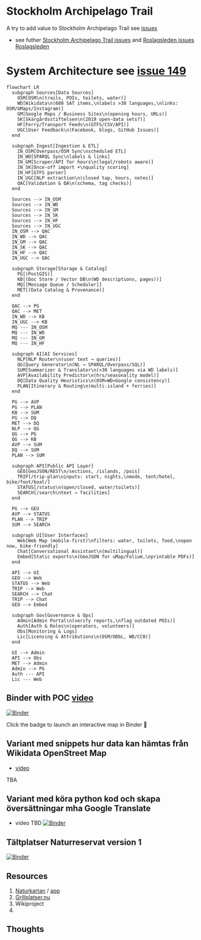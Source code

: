 # Stockholm Archipelago Trail
A try to add value to Stockholm Archipelago Trail see [issues](https://github.com/salgo60/Stockholm_Archipelago_Trail/issues?q=is%3Aissue)
* see futher [Stockholm Archipelago Trail issues](https://github.com/salgo60/Stockholm_Archipelago_Trail/issues?q=is%3Aissue) and [Roslagsleden issues Roslagsleden](https://github.com/salgo60/Roslagsleden/issues?q=is%3Aissue)

# System Architecture see [issue 149](https://github.com/salgo60/Stockholm_Archipelago_Trail/issues/149)

```mermaid
flowchart LR
  subgraph Sources[Data Sources]
    OSM[OSM\n(trails, POIs, toilets, water)]
    WD[Wikidata\n(600 SAT items,\nlabels >30 languages,\nlinks: OSM/GMaps/Instagram)]
    GM[Google Maps / Business Sites\n(opening hours, URLs)]
    SK[Skärgårdsstiftelsen\n(2019 open-data sets?)]
    HF[Ferry/Transport Feeds\n(GTFS/CSV/API)]
    UGC[User Feedback\n(Facebook, blogs, GitHub Issues)]
  end

  subgraph Ingest[Ingestion & ETL]
    IN_OSM[Overpass/OSM Sync\nscheduled ETL]
    IN_WD[SPARQL Sync\nlabels & links]
    IN_GM[Scraper/API for hours\n(legal/robots aware)]
    IN_SK[Once-off import +\nquality scoring]
    IN_HF[GTFS parser]
    IN_UGC[NLP extraction\n(closed tap, hours, notes)]
    QAC[Validation & QA\n(schema, tag checks)]
  end

  Sources --> IN_OSM
  Sources --> IN_WD
  Sources --> IN_GM
  Sources --> IN_SK
  Sources --> IN_HF
  Sources --> IN_UGC
  IN_OSM --> QAC
  IN_WD --> QAC
  IN_GM --> QAC
  IN_SK --> QAC
  IN_HF --> QAC
  IN_UGC --> QAC

  subgraph Storage[Storage & Catalog]
    PG[(PostGIS)]
    KB[(Doc Store / Vector DB\n(WD descriptions, pages))]
    MQ[[Message Queue / Scheduler]]
    MET[(Data Catalog & Provenance)]
  end

  QAC --> PG
  QAC --> MET
  IN_WD --> KB
  IN_UGC --> KB
  MQ --- IN_OSM
  MQ --- IN_WD
  MQ --- IN_GM
  MQ --- IN_HF

  subgraph AI[AI Services]
    NLP[NLP Router\n(user text → queries)]
    QG[Query Generator\n(NL → SPARQL/Overpass/SQL)]
    SUM[Summarizer & Translator\n(>30 languages via WD labels)]
    AVP[Availability Predictor\n(hrs/seasonality model)]
    DQ[Data Quality Heuristics\n(OSM↔WD↔Google consistency)]
    PLAN[Itinerary & Routing\n(multi-island + ferries)]
  end

  PG --> AVP
  PG --> PLAN
  KB --> SUM
  PG --> DQ
  MET --> DQ
  NLP --> QG
  QG --> PG
  QG --> KB
  AVP --> SUM
  DQ --> SUM
  PLAN --> SUM

  subgraph API[Public API Layer]
    GEO[GeoJSON/REST\n/sections, /islands, /pois]
    TRIP[/trip-plan\ninputs: start, nights,\nmode, tent/hotel, bike/foot/boat/]
    STATUS[/status\n(open/closed, water/toilets)]
    SEARCH[/search\ntext → facilities]
  end

  PG --> GEO
  AVP --> STATUS
  PLAN --> TRIP
  SUM --> SEARCH

  subgraph UI[User Interfaces]
    Web[Web Map (mobile-first)\nfilters: water, toilets, food,\nopen now, bike-friendly]
    Chat[Conversational Assistant\n(multilingual)]
    Embed[Static exports\n(GeoJSON for uMap/Folium,\nprintable PDFs)]
  end

  API --> UI
  GEO --> Web
  STATUS --> Web
  TRIP --> Web
  SEARCH --> Chat
  TRIP --> Chat
  GEO --> Embed

  subgraph Gov[Governance & Ops]
    Admin[Admin Portal\n(verify reports,\nflag outdated POIs)]
    Auth[Auth & Roles\n(operators, volunteers)]
    Obs[Monitoring & Logs]
    Lic[Licensing & Attributions\n(OSM/ODbL, WD/CC0)]
  end

  UI --> Admin
  API --> Obs
  MET --> Admin
  Admin --> PG
  Auth --- API
  Lic --- Web
```

## Binder with POC [video](https://youtu.be/bepljHYFqp4)

[![Binder](https://mybinder.org/badge_logo.svg)](https://mybinder.org/v2/gh/salgo60/Stockholm_Archipelago_Trail/HEAD?filepath=notebook/stockholm_archipelago_trail_map_poc.ipynb)

Click the badge to launch an interactive map in Binder 🚀

## Variant med snippets hur data kan hämtas från Wikidata OpenStreet Map
* [video](https://youtu.be/D02QFoozRvI)

TBA

## Variant med köra python kod och skapa översättningar mha Google Translate
* video TBD
[![Binder](https://mybinder.org/badge_logo.svg)](https://mybinder.org/v2/gh/salgo60/Stockholm_Archipelago_Trail/main?filepath=Notebook/Show%20case%20Stockholm%20Archipelago%20Trail%20showcase%202.ipynb)

## Tältplatser Naturreservat version 1 
[![Binder](https://mybinder.org/badge_logo.svg)](https://mybinder.org/v2/gh/salgo60/Stockholm_Archipelago_Trail/HEAD?filepath=notebook%2FCampingplatser%20och%20Naturreservat%20v1.ipynb)
## Resources
1) [Naturkartan](https://www.naturkartan.se/sv/) / [app](https://apps.apple.com/se/app/naturkartan/id1223011883)
2) [Grillplatser.nu](https://grillplatser.nu/Karta/Kommun/Stockholm)
2) Wikiproject
3) 
## Thoughts
